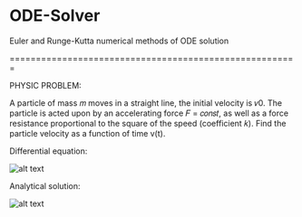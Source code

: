 # ODE-Solver
Euler and Runge-Kutta numerical methods of ODE solution

=======================================================

PHYSIC PROBLEM:

A particle of mass 𝑚 moves in a straight line, the initial velocity is
𝑣0. The particle is acted upon by an accelerating force 𝐹 = 𝑐𝑜𝑛𝑠𝑡, as well as a force
resistance proportional to the square of the speed (coefficient
𝑘). Find the particle velocity as a function of time v(t).

Differential equation: 

![alt text](http://images.vfl.ru/ii/1595335466/a9da64f6/31129695.png)

Analytical solution:

![alt text](http://images.vfl.ru/ii/1595335561/b2bb3e67/31129704.png)

